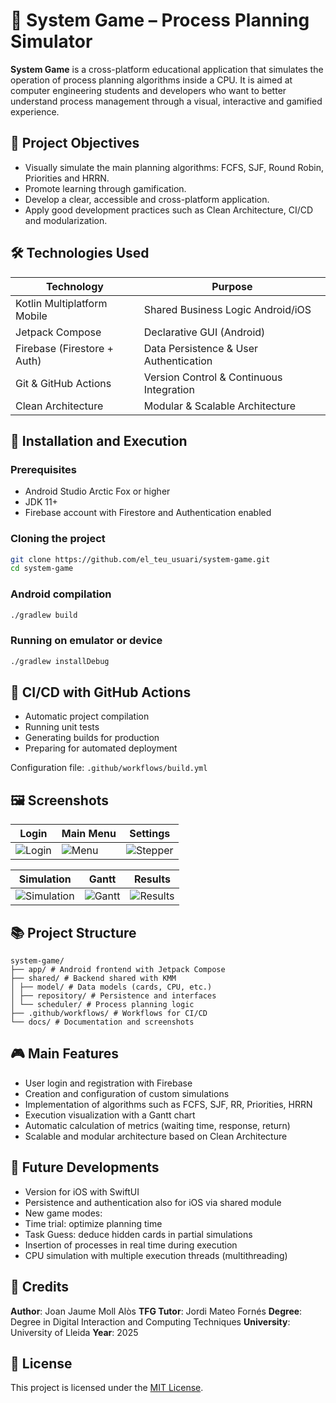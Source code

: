 # 🧠 System Game – Process Planning Simulator

**System Game** is a cross-platform educational application that simulates the operation of process planning algorithms inside a CPU. It is aimed at computer engineering students and developers who want to better understand process management through a visual, interactive and gamified experience.

## 🎯 Project Objectives

- Visually simulate the main planning algorithms: FCFS, SJF, Round Robin, Priorities and HRRN.
- Promote learning through gamification.
- Develop a clear, accessible and cross-platform application.
- Apply good development practices such as Clean Architecture, CI/CD and modularization.

## 🛠️ Technologies Used

| Technology | Purpose |
|----------------------------|------------------------------------------------|
| Kotlin Multiplatform Mobile | Shared Business Logic Android/iOS |
| Jetpack Compose | Declarative GUI (Android) |
| Firebase (Firestore + Auth) | Data Persistence & User Authentication |
| Git & GitHub Actions | Version Control & Continuous Integration |
| Clean Architecture | Modular & Scalable Architecture |

## 🚀 Installation and Execution

### Prerequisites

- Android Studio Arctic Fox or higher
- JDK 11+
- Firebase account with Firestore and Authentication enabled

### Cloning the project

```bash
git clone https://github.com/el_teu_usuari/system-game.git
cd system-game
```

### Android compilation

```bash
./gradlew build
```

### Running on emulator or device

```bash
./gradlew installDebug
```

## 🧪 CI/CD with GitHub Actions

- Automatic project compilation
- Running unit tests
- Generating builds for production
- Preparing for automated deployment

Configuration file: `.github/workflows/build.yml`

## 🖼️ Screenshots

| Login | Main Menu | Settings |
|-------|----------------|--------------|
| ![Login](docs/screenshots/login.png) | ![Menu](docs/screenshots/menu.png) | ![Stepper](docs/screenshots/stepper.png) |

| Simulation | Gantt | Results |
|-----------|--------|-----------|
| ![Simulation](docs/screenshots/simulation.png) | ![Gantt](docs/screenshots/gantt.png) | ![Results](docs/screenshots/results.png) |

## 📚 Project Structure

```
system-game/
├── app/ # Android frontend with Jetpack Compose
├── shared/ # Backend shared with KMM
│ ├── model/ # Data models (cards, CPU, etc.)
│ ├── repository/ # Persistence and interfaces
│ └── scheduler/ # Process planning logic
├── .github/workflows/ # Workflows for CI/CD
└── docs/ # Documentation and screenshots
```

## 🎮 Main Features

- User login and registration with Firebase
- Creation and configuration of custom simulations
- Implementation of algorithms such as FCFS, SJF, RR, Priorities, HRRN
- Execution visualization with a Gantt chart
- Automatic calculation of metrics (waiting time, response, return)
- Scalable and modular architecture based on Clean Architecture

## 🔮 Future Developments

- Version for iOS with SwiftUI
- Persistence and authentication also for iOS via shared module
- New game modes:
- Time trial: optimize planning time
- Task Guess: deduce hidden cards in partial simulations
- Insertion of processes in real time during execution
- CPU simulation with multiple execution threads (multithreading)

## 📄 Credits

**Author**: Joan Jaume Moll Alòs
**TFG Tutor**: Jordi Mateo Fornés
**Degree**: Degree in Digital Interaction and Computing Techniques
**University**: University of Lleida
**Year**: 2025

## 📜 License

This project is licensed under the [MIT License](LICENSE).
